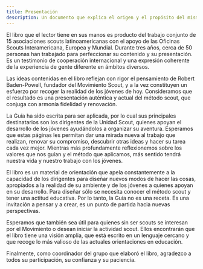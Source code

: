 ```yaml
---
title: Presentación
description: Un documento que explica el origen y el propósito del mismo.
---
```


El libro que el lector tiene en sus manos es producto del trabajo conjunto de 15 asociaciones scouts latinoamericanas con el apoyo de las Oficinas Scouts Interamericana, Europea y Mundial. Durante tres años, cerca de 50 personas han trabajado para perfeccionar su contenido y su presentación. Es un testimonio de cooperación internacional y una expresión coherente de la experiencia de gente diferente en ámbitos diversos.

Las ideas contenidas en el libro reflejan con rigor el pensamiento de Robert Baden-Powell, fundador del Movimiento Scout, y a la vez constituyen un esfuerzo por recoger la realidad de los jóvenes de hoy. Consideramos que el resultado es una presentación auténtica y actual del método scout, que conjuga con armonía fidelidad y renovación.

La Guía ha sido escrita para ser aplicada, por lo cual sus principales destinatarios son los dirigentes de la Unidad Scout, quienes apoyan el desarrollo de los jóvenes ayudándolos a organizar su aventura. Esperamos que estas páginas les permitan dar una mirada nueva al trabajo que realizan, renovar su compromiso, descubrir otras ideas y hacer su tarea cada vez mejor. Mientras más profundamente reflexionemos sobre los valores que nos guían y el método que aplicamos, más sentido tendrá nuestra vida y nuestro trabajo con los jóvenes.

El libro es un material de orientación que apela constantemente a la capacidad de los dirigentes para diseñar nuevos modos de hacer las cosas, apropiados a la realidad de su ambiente y de los jóvenes a quienes apoyan en su desarrollo. Para diseñar sólo se necesita conocer el método scout y tener una actitud educativa. Por lo tanto, la Guía no es una receta. Es una invitación a pensar y a crear, es un punto de partida hacia nuevas perspectivas.

Esperamos que también sea útil para quienes sin ser scouts se interesan por el Movimiento o desean iniciar la actividad scout. Ellos encontrarán que el libro tiene una visión amplia, que está escrito en un lenguaje cercano y que recoge lo más valioso de las actuales orientaciones en educación.

Finalmente, como coordinador del grupo que elaboró el libro, agradezco a todos su participación, su confianza y su paciencia.